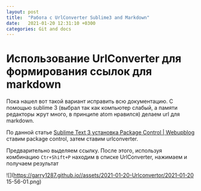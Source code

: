 ```yaml
---
layout: post
title:  "Работа с UrlConverter Sublime3 and Markdown"
date:   2021-01-20 12:31:10 +0300
categories: Git and docs
---
```


# Использование UrlConverter для формирования ссылок для markdown

Пока нашел вот такой вариант исправить всю документацию. С помощью sublime 3 (выбрал так как компьютер слабый, а памяти редакторы жрут много, в принципе atom нравился) делаем url для markdown.

По данной статье 
[Sublime Text 3 установка Package Control | Webupblog](http://webupblog.ru/sublime-text-3-ustanovka-package-control/)
ставим package control, затем ставим urlconverter.

Предварительно выделяем ссылку. После этого, используя комбинацию `Ctr+Shift+P` находим в списке UrlConverter, нажимаем и получаем результат

![](https://garry1287.github.io//assets/2021-01-20-Urlconvertor/2021-01-20 15-56-01.png)